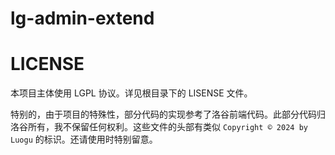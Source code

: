 # lg-admin-extend

# LICENSE

本项目主体使用 LGPL 协议。详见根目录下的 LISENSE 文件。

特别的，由于项目的特殊性，部分代码的实现参考了洛谷前端代码。此部分代码归洛谷所有，我不保留任何权利。这些文件的头部有类似 `Copyright © 2024 by Luogu` 的标识。还请使用时特别留意。
